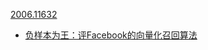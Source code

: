 [2006.11632](https://arxiv.org/pdf/2006.11632.pdf)

* [负样本为王：评Facebook的向量化召回算法](https://zhuanlan.zhihu.com/p/165064102)